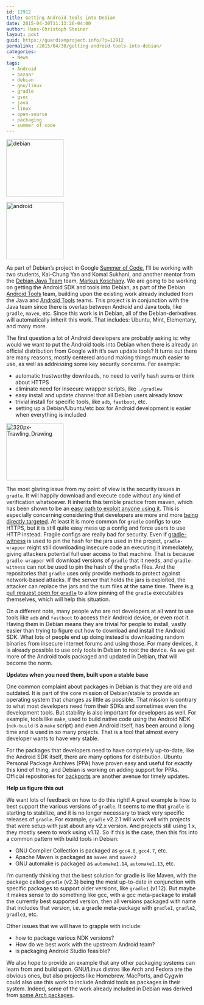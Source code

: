 ```yaml
---
id: 12912
title: Getting Android tools into Debian
date: 2015-04-30T11:13:26-04:00
author: Hans-Christoph Steiner
layout: post
guid: https://guardianproject.info/?p=12912
permalink: /2015/04/30/getting-android-tools-into-debian/
categories:
  - News
tags:
  - Android
  - bazaar
  - debian
  - gnu/linux
  - gradle
  - gsoc
  - java
  - linux
  - open-source
  - packaging
  - summer of code
---
```

[<img src="https://guardianproject.info/wp-content/uploads/2015/04/debian-150x150.jpg" alt="debian" width="150" height="150" class="alignright size-thumbnail wp-image-12920" srcset="https://guardianproject.info/wp-content/uploads/2015/04/debian-150x150.jpg 150w, https://guardianproject.info/wp-content/uploads/2015/04/debian-300x300.jpg 300w, https://guardianproject.info/wp-content/uploads/2015/04/debian-270x270.jpg 270w, https://guardianproject.info/wp-content/uploads/2015/04/debian-230x230.jpg 230w, https://guardianproject.info/wp-content/uploads/2015/04/debian.jpg 600w" sizes="(max-width: 150px) 100vw, 150px" />](https://guardianproject.info/wp-content/uploads/2015/04/debian.jpg)

[<img src="https://guardianproject.info/wp-content/uploads/2015/04/android-150x150.png" alt="android" width="150" height="150" class="alignright size-thumbnail wp-image-12919" srcset="https://guardianproject.info/wp-content/uploads/2015/04/android-150x150.png 150w, https://guardianproject.info/wp-content/uploads/2015/04/android-270x270.png 270w, https://guardianproject.info/wp-content/uploads/2015/04/android-230x230.png 230w" sizes="(max-width: 150px) 100vw, 150px" />](https://guardianproject.info/wp-content/uploads/2015/04/android.png)

As part of Debian’s project in Google <a href="https://wiki.debian.org/SummerOfCode2015" target="_blank">Summer of Code</a>, I’ll be working with two students, Kai-Chung Yan and Komal Sukhani, and another mentor from the <a href="https://wiki.debian.org/Teams/JavaPackaging" target="_blank">Debian Java Team</a> team, <a href="https://&#x71;a&#x2e;d&#x65;b&#x69;a&#x6e;.&#x6f;r&#x67;/dev&#x65;l&#x6f;p&#x65;r&#x2e;p&#x68;p&#x3f;l&#x6f;gin=&#x61;p&#x6f;@&#x67;a&#x6d;b&#x61;r&#x75;.&#x64;e" target="_blank">Markus Koschany</a>. We are going to be working on getting the Android SDK and tools into Debian, as part of the Debian <a href="https://wiki.debian.org/AndroidTools" target="_blank">Android Tools</a> team, building upon the existing work already included from the Java and <a href="https://wiki.debian.org/Teams/AndroidTools" target="_blank">Android Tools</a> teams. This project is in conjunction with the Java team since there is overlap between Android and Java tools, like `gradle`, `maven`, etc. Since this work is in Debian, all of the Debian-derivatives will automatically inherit this work. That includes: Ubuntu, Mint, Elementary, and many more.

The first question a lot of Android developers are probably asking is: why would we want to put the Android tools into Debian when there is already an official distribution from Google with it’s own update tools? It turns out there are many reasons, mostly centered around making things much easier to use, as well as addressing some key security concerns. For example:

  * automatic trustworthy downloads, no need to verify hash sums or think about HTTPS
  * eliminate need for insecure wrapper scripts, like `./gradlew`
  * easy install and update channel that all Debian users already know
  * trivial install for specific tools, like `adb`, `fastboot`, etc.
  * setting up a Debian/Ubuntu/etc box for Android development is easier when everything is included

[<img src="https://guardianproject.info/wp-content/uploads/2015/02/320px-Trawling_Drawing-150x150.jpg" alt="320px-Trawling_Drawing" width="150" height="150" class="alignright size-thumbnail wp-image-12873" srcset="https://guardianproject.info/wp-content/uploads/2015/02/320px-Trawling_Drawing-150x150.jpg 150w, https://guardianproject.info/wp-content/uploads/2015/02/320px-Trawling_Drawing-230x230.jpg 230w" sizes="(max-width: 150px) 100vw, 150px" />](https://guardianproject.info/wp-content/uploads/2015/02/320px-Trawling_Drawing.jpg)

The most glaring issue from my point of view is the security issues in `gradle`. It will happily download and execute code without any kind of verification whatsoever. It inherits this terrible practice from maven, which has been shown to be an <a href="http://blog.ontoillogical.com/blog/2014/07/28/how-to-take-over-any-java-developer/" target="_blank">easy path to exploit anyone using it</a>. This is especially concerning considering that developers are more and more <a href="https://guardianproject.info/2015/02/24/phishing-for-developers/" target="_blank">being directly targeted</a>. At least it is more common for `gradle` configs to use HTTPS, but it is still quite easy mess up a config and force users to use HTTP instead. Fragile configs are really bad for security. Even if <a href="https://github.com/WhisperSystems/gradle-witness" target="_blank">gradle-witness</a> is used to pin the hash for the jars used in the project, `gradle-wrapper` might still downloading insecure code an executing it immediately, giving attackers potential full user access to that machine. That is because `gradle-wrapper` will download versions of `gradle` that it needs, and `gradle-witness` can not be used to pin the hash of the `gradle` files. And the repositories that `gradle` uses only provide methods to protect against network-based attacks. If the server that holds the jars is exploited, the attacker can replace the jars and the sum files at the same time. There is <a href="https://github.com/gradle/gradle/pull/448" target="_blank">a pull request open for <code>gradle</code></a> to allow pinning of the `gradle` executables themselves, which will help this situation.

On a different note, many people who are not developers at all want to use tools like `adb` and `fastboot` to access their Android device, or even root it. Having them in Debian means they are trivial for people to install, vastly easier than trying to figure out how to download and install the Android SDK. What lots of people end up doing instead is downloading random binaries from insecure internet forums and using those. For many devices, it is already possible to use only tools in Debian to root the device. As we get more of the Android tools packaged and updated in Debian, that will become the norm.

**Updates when you need them, built upon a stable base**

One common complaint about packages in Debian is that they are old and outdated. It is part of the core mission of Debian/stable to provide an operating system that changes as little as possible. That mission is contrary to what most developers need from their SDKs and sometimes even the development tools. But stability is also important for developers as well. For example, tools like `make`, used to build native code using the Android NDK (`ndk-build` is a `make` script) and even Android itself, has been around a long time and is used in so many projects. That is a tool that almost every developer wants to have very stable.

For the packages that developers need to have completely up-to-date, like the Android SDK itself, there are many options for distribution. Ubuntu Personal Package Archives (PPA) have proven easy and useful for exactly this kind of thing, and Debian is working on adding support for PPAs. Official repositories for <a href="http://backports.debian.org/" target="_blank">backports</a> are another avenue for timely updates.

**Help us figure this out**

We want lots of feedback on how to do this right! A great example is how to best support the various versions of `gradle`. It seems to me that `gradle` is starting to stabilize, and it is no longer necessary to track very specific releases of `gradle`. For example, `gradle` v2.2.1 will work well with projects that were setup with just about any v2.x version. And projects still using 1.x, they mostly seem to work using v1.12. So if this is the case, then this fits into a common pattern with build tools in Debian: 

  * GNU Compiler Collection is packaged as `gcc4.8`, `gcc4.7`, etc.
  * Apache Maven is packaged as `maven` and `maven2`
  * GNU automake is packaged as `automake1.14`, `automake1.13`, etc.

I’m currently thinking that the best solution for gradle is like Maven, with the package called `gradle` (v2.3) being the most up-to-date in conjunction with specific packages to support older versions, like `gradle1` (v1.12). But maybe it makes sense to do something like gcc, with a gcc meta-package to install the currently best supported version, then all versions packaged with name that includes that version, i.e. a gradle meta-package with `gradle1`, `gradle2`, `gradle3`, etc.

Other issues that we will have to grapple with include:

  * how to package various NDK versions?
  * How do we best work with the upstream Android team?
  * is packaging Android Studio feasible?

We also hope to provide an example that any other packaging systems can learn from and build upon. GNU/Linux distros like Arch and Fedora are the obvious ones, but also projects like Homebrew, MacPorts, and Cygwin could also use this work to include Android tools as packages in their system. Indeed, some of the work already included in Debian was derived from <a href="https://wiki.archlinux.org/index.php/Android#Android_SDK_core_components" target="_blank">some Arch packages</a>.